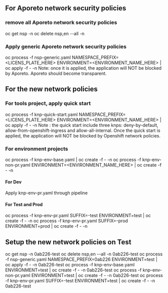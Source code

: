 
## For Aporeto network security policies  

### remove all Aporeto network security policies  
oc get nsp -n <namespace>
oc delete nsp,en --all -n <namespace>

### Apply generic Aporeto network security policies
oc process -f nsp-generic.yaml NAMESPACE_PREFIX=<LICENS_PLATE_HERE> ENVIRONMENT=<ENVIRONMENT_NAME_HERE> | oc apply -f - -n <namespace>
Note: once it is applied, the application will NOT be blocked by Aporeto. Aporeto should become transparent.

## For the new network policies

### For tools project, apply quick start  
oc process -f knp-quick-start.yaml NAMESPACE_PREFIX=<LICENS_PLATE_HERE> ENVIRONMENT=<ENVIRONMENT_NAME_HERE> | oc apply -f - -n <namespace>
Note : the quick start include three knps: deny-by-default, allow-from-openshift-ingress and allow-all-internal. Once the quick start is applied, the application will NOT be blocked by Openshift network policies.

### For environment projects
oc process -f knp-env-base.yaml | oc create -f - -n <Namespace>
oc process -f knp-env-non-pr.yaml ENVIRONMENT=<ENVIRONMENT_NAME_HERE> | oc create -f - -n <Namespace>
#### For Dev
Apply knp-env-pr.yaml through pipeline
#### For Test and Prod
oc process -f knp-env-pr.yaml SUFFIX=-test ENVIRONMENT=test | oc create -f - -n <Namespace>
oc process -f knp-env-pr.yaml SUFFIX=-prod ENVIRONMENT=prod | oc create -f - -n <Namespace>

## Setup the new network policies on Test
oc get nsp -n 0ab226-test
oc delete nsp,en --all -n 0ab226-test
oc process -f nsp-generic.yaml NAMESPACE_PREFIX=0ab226 ENVIRONMENT=test | oc apply -f - -n 0ab226-test
oc process -f knp-env-base.yaml ENVIRONMENT=test | oc create -f - -n 0ab226-test 
oc process -f knp-env-non-pr.yaml ENVIRONMENT=test | oc create -f - -n 0ab226-test
oc process -f knp-env-pr.yaml SUFFIX=-test ENVIRONMENT=test | oc create -f - -n 0ab226-test


    